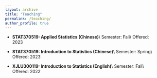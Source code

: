 ```yaml
---
layout: archive
title: "Teaching"
permalink: /teaching/
author_profile: true
---
```


- **STAT370519: Applied Statistics (Chinese)**\\
  Semester: Fall\\
  Offered: 2023


- **STAT370519: Introduction to Statistics (Chinese)**\\
  Semester: Spring\\
  Offered: 2023

- **XJLU300119: Introduction to Statistics (English)**\\
  Semester: Fall\\
  Offered: 2022



